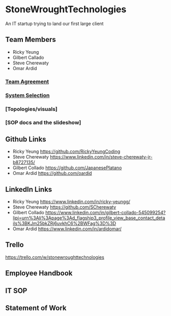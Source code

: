 # StoneWroughtTechnologies
An IT startup trying to land our first large client

## Team Members
* Ricky Yeung 
* Gilbert Callado 
* Steve Cherewaty 
* Omar Ardid
### [Team Agreement](https://docs.google.com/document/d/1WsJZxQcITUzdnGTcraVENbFdZm1JytgdIBLLN0e1gM4/)
### [System Selection](https://docs.google.com/document/d/13z9ZliGQQvXgbIUF8N2w9eJYq4QD4ny-KJ6w84K7cGI/edit)
### [Topologies/visuals]
### [SOP docs and the slideshow]

## Github Links 
* Ricky Yeung https://github.com/RickyYeungCoding 
* Steve Cherewaty https://www.linkedin.com/in/steve-cherewaty-jr-b8727135/
* Gilbert Collado https://github.com/JapanesePlatano
* Omar Ardid https://github.com/oardid

## LinkedIn Links 
* Ricky Yeung https://www.linkedin.com/in/ricky-yeungg/
* Steve Cherewaty https://github.com/SCherewaty
* Gilbert Collado https://www.linkedin.com/in/gilbert-collado-545099254?lipi=urn%3Ali%3Apage%3Ad_flagship3_profile_view_base_contact_details%3BKJm25bkZRj6uvkhC6%2BWFag%3D%3D
* Omar Ardid https://www.linkedin.com/in/ardidomar/

## Trello
https://trello.com/w/stonewroughttechnologies

## Employee Handbook

## IT SOP

## Statement of Work

